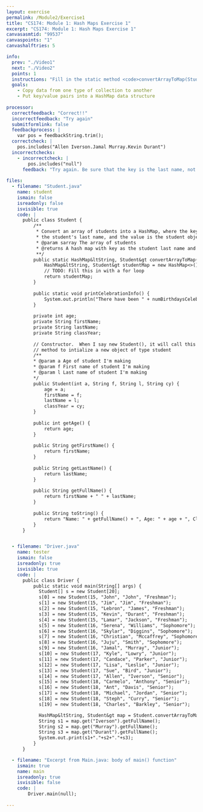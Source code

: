 ```yaml
---
layout: exercise
permalink: /Module2/Exercise1
title: "CS174: Module 1: Hash Maps Exercise 1"
excerpt: "CS174: Module 1: Hash Maps Exercise 1"
canvasasmtid: "99537"
canvaspoints: "1"
canvashalftries: 5

info:
  prev: "./Video1"
  next: "./Video2"
  points: 1
  instructions: "Fill in the static method <code>convertArrayToMap(Student[] sarray)</code> in the <code>Student</code> class, which takes in an array of students and creates a HashMap whose key is the Student's <b>last name</b> and whose value is the Student object.<BR><b>NOTE</b>: If you get <code>Error: map.get(...) is null</code>, then it means that it's not finding the keys it's looking for.  Be sure that your keys are the last name and not the first name.  Also be sure that you used the <code>put</code> method of <code>HashMap</code> to fill it in."
  goals:
    - Copy data from one type of collection to another
    - Put key/value pairs into a HashMap data structure
    
processor:  
  correctfeedback: "Correct!!" 
  incorrectfeedback: "Try again"
  submitformlink: false
  feedbackprocess: | 
    var pos = feedbackString.trim();
  correctcheck: |
    pos.includes("Allen Iverson.Jamal Murray.Kevin Durant")
  incorrectchecks:
    - incorrectcheck: |
        pos.includes("null")
      feedback: "Try again. Be sure that the key is the last name, not the first name!"  
 
files:
  - filename: "Student.java"
    name: student
    ismain: false
    isreadonly: false
    isvisible: true
    code: | 
      public class Student {
          /**
           * Convert an array of students into a HashMap, where the key is
           * the student's last name, and the value is the student object
           * @param sarray The array of students
           * @returns A hash map with key as the student last name and value as the student object
           **/
          public static HashMap&ltString, Student&gt convertArrayToMap(Student[] sarray) {
              HashMap&ltString, Student&gt studentMap = new HashMap<>();
              // TODO: Fill this in with a for loop
              return studentMap;
          }
          
          public static void printCelebrationInfo() {
              System.out.println("There have been " + numBirthdaysCelebrated + " birthdays");
          }
          
          private int age;
          private String firstName;
          private String lastName;
          private String classYear;
          
          // Constructor.  When I say new Student(), it will call this
          // method to intialize a new object of type student
          /**
          * @param a Age of student I'm making
          * @param f First name of student I'm making
          * @param l Last name of student I'm making
          */
          public Student(int a, String f, String l, String cy) {
              age = a;
              firstName = f;
              lastName = l;
              classYear = cy;
          }
          
          public int getAge() {
              return age;
          }
          
          public String getFirstName() {
              return firstName;
          }
          
          public String getLastName() {
              return lastName;
          }
          
          public String getFullName() {
              return firstName + " " + lastName;
          }
          
          public String toString() {
              return "Name: " + getFullName() + ", Age: " + age + ", Class Year: " + classYear;
          }
      }


  - filename: "Driver.java"
    name: tester
    ismain: false
    isreadonly: true
    isvisible: true
    code: | 
      public class Driver {
          public static void main(String[] args) {
            Student[] s = new Student[20];
            s[0] = new Student(15, "John", "John", "Freshman");
            s[1] = new Student(15, "Jim", "Jim", "Freshman");
            s[2] = new Student(15, "Lebron", "James", "Freshman");
            s[3] = new Student(15, "Kevin", "Durant", "Freshman");
            s[4] = new Student(15, "Lamar", "Jackson", "Freshman");
            s[5] = new Student(16, "Serena", "Williams", "Sophomore"); 
            s[6] = new Student(16, "Skylar", "Diggins", "Sophomore");
            s[7] = new Student(16, "Christian", "Mccaffrey", "Sophomore");
            s[8] = new Student(16, "Juju", "Smith", "Sophomore");
            s[9] = new Student(16, "Jamal", "Murray", "Junior");
            s[10] = new Student(17, "Kyle", "Lowry", "Junior");
            s[11] = new Student(17, "Candace", "Parker", "Junior");
            s[12] = new Student(17, "Lisa", "Leslie", "Junior");
            s[13] = new Student(17, "Sue", "Bird", "Junior");
            s[14] = new Student(17, "Allen", "Iverson", "Senior");
            s[15] = new Student(18, "Carmelo", "Anthony", "Senior"); 
            s[16] = new Student(18, "Ant", "Davis", "Senior");
            s[17] = new Student(18, "Michael", "Jordan", "Senior");
            s[18] = new Student(18, "Steph", "Curry", "Senior");
            s[19] = new Student(18, "Charles", "Barkley", "Senior");

            HashMap&ltString, Student&gt map = Student.convertArrayToMap(s);
            String s1 = map.get("Iverson").getFullName();
            String s2 = map.get("Murray").getFullName();
            String s3 = map.get("Durant").getFullName();
            System.out.print(s1+"."+s2+"."+s3);
          }
      }  

  - filename: "Excerpt from Main.java: body of main() function"
    ismain: true
    name: main
    isreadonly: true
    isvisible: false
    code: |
        Driver.main(null);
        
---
```

